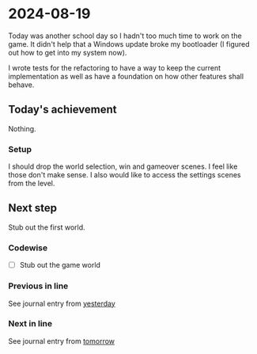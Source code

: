 <!--
SPDX-FileCopyrightText: 2024 André Jaenisch

SPDX-License-Identifier: AGPL-3.0-or-later
-->

# 2024-08-19

Today was another school day so I hadn't too much time to work on the game.
It didn't help that a Windows update broke my bootloader (I figured out how to
get into my system now).

I wrote tests for the refactoring to have a way to keep the current
implementation as well as have a foundation on how other features shall behave.

## Today's achievement

Nothing.

### Setup

I should drop the world selection, win and gameover scenes. I feel like those
don't make sense. I also would like to access the settings scenes from the
level.

## Next step

Stub out the first world.

### Codewise

- [ ] Stub out the game world

### Previous in line

See journal entry from [yesterday][yesterday]

### Next in line

See journal entry from [tomorrow][tomorrow]

[tomorrow]: ./2024-08-20.md
[yesterday]: ./2024-08-18.md
